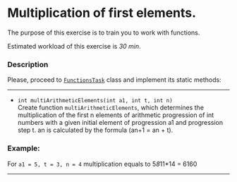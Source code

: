 # Multiplication of first elements.

The purpose of this exercise is to train you to work with functions.

Estimated workload of this exercise is _30 min_.

### Description

Please, proceed to [`FunctionsTask`](src/main/java/com/epam/rd/autotasks/FunctionsTask3.java) class
and implement its static methods:

---

* `int multiArithmeticElements(int a1, int t, int n)`\
Create function `multiArithmeticElements`, which determines the multiplication of the first n elements
of arithmetic progression of int numbers with a given initial element of progression a1 and progression
step t. an is calculated by the formula (an+1 = an + t).

###  Example:
For `a1 = 5, t = 3, n = 4` multiplication equals to 5*8*11*14 = 6160

---
